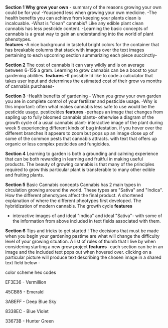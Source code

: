 **Section 1 Why grow your own** - 
summary of the reasons growing your own could be for you!
-Youspend less when growing your own medicine. 
-The health benefits you can achieve from keeping your plants clean is incalcuable.
-What is "clean" cannabis? Like any edible plant clean cannabis has less pesticide content. 
-Learning the basic concepts of cannabis is a great way to gain an understanding into the world of plant phenotypes.  
**features**
-A nice background in tasteful bright colors for the container that has breakable columns that stack with images over the text images pertaining to each upcoming section summarizing each piece succinctly-

**Section 2** 
The cost of cannabis It can vary wildly and is on average between 6-15$ a gram. Learning to grow cannabis can be a boost to your gardening abilities.
**features**
-If possible Id like to code a calculator that takes user input and determines the estimated cost of their grow vs months of cannabis purchases- 

**Section 3**
-Health benefits of gardening - When you grow your own garden you are in complete control of your fertilizer and pesticide usage.
-Why is this important: often what makes cannabis less safe to use would be the pesticide usage. pesticeides
**features**
-perhaps an image that changes from sapling up to fully bloomed cannabis plants- otherwise a diagram of the growth cycle of a usual cannabis plant- interactive image of the plant during week 5 experiencing different kinds of bug infestation. if you hover over the different branches it appears to zoom but pops up an image close up of some of the common pests that cannabis attracts. with text that offers up organic or less complex pesticides and fungicides.

**Section 4**
Learning to garden is both a grounding and calming experience that can be both rewarding in learning and fruitful in making useful products. The beauty of growing cannabis is that many of the principles required to grow this particular plant is transferable to many other edible and fruiting plants. 

**Section 5**
Basic Cannabis concepts
Cannabis has 2 main types in circulation growing around the world. These types are "Sativa" and "Indica". How the different phenotypes affect the final product. A shortened explanation of where the different pheotypes first developed. The hybridization of modern cannabis. The growth cycle
**features**
- interactive images of and ideal "Indica" and ideal "Sativa"- with some of the information from above included in text fields associated with them.

**Section 6**
Tips and tricks to get started !
The decisions that must be made when you begin your gardening pastime are what will change the difficulty level of your growing situation. A list of rules of thumb that I live by when considering starting a new grow project
**features**
-each section can be in an image and the included text pops out when hovered over. clicking on a particular picture will produce text describing the chosen image in a shared text field below -

color scheme hex codes

EF3E36 - Vermillion

45CB85 - Emerald

3ABEFF - Deep Blue Sky

8338EC - Blue Violet

33673B - Hunter Green